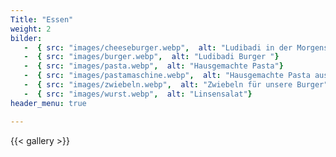 ```yaml
---
Title: "Essen"
weight: 2
bilder: 
   -  { src: "images/cheeseburger.webp",  alt: "Ludibadi in der Morgensonne"}
   -  { src: "images/burger.webp",  alt: "Ludibadi Burger "}
   -  { src: "images/pasta.webp",  alt: "Hausgemachte Pasta"}
   -  { src: "images/pastamaschine.webp",  alt: "Hausgemachte Pasta aus Bio-Hartweizen"}
   -  { src: "images/zwiebeln.webp",  alt: "Zwiebeln für unsere Burger"}
   -  { src: "images/wurst.webp",  alt: "Linsensalat"}
header_menu: true

---
```


{{< gallery  >}}

